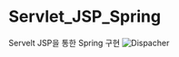 # Servlet_JSP_Spring
Servelt JSP을 통한 Spring 구현
![Dispacher](https://user-images.githubusercontent.com/65889898/97840047-b0605c80-1d26-11eb-8afc-22516ba25ad8.jpg)
